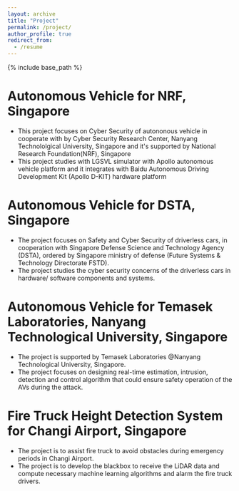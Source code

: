 ```yaml
---
layout: archive
title: "Project"
permalink: /project/
author_profile: true
redirect_from:
  - /resume
---
```


{% include base_path %}

Autonomous Vehicle for NRF, Singapore
======
* This project focuses on Cyber Security of autononous vehicle in cooperate with by Cyber Security Research Center, Nanyang Technololgical University, Singapore and it's supported by National Research Foundation(NRF), Singapore
* This project studies with LGSVL simulator with Apollo autonomous vehicle platform and it integrates with Baidu Autonomous Driving Development Kit (Apollo D-KIT) hardware platform

Autonomous Vehicle for DSTA, Singapore
======
* ​The project focuses on Safety and Cyber Security of driverless cars, in cooperation with Singapore Defense Science and Technology Agency (DSTA), ordered by Singapore ministry of defense (Future Systems & Technology Directorate FSTD).
* The project studies the cyber security concerns of the driverless cars in hardware/ software components and systems.

​Autonomous Vehicle for Temasek Laboratories, Nanyang Technological University, Singapore
======
* ​The project is supported by Temasek Laboratories @Nanyang Technological University, Singapore.
* The project focuses on designing real-time estimation, intrusion, detection and control algorithm that could ensure safety operation of the AVs during the attack.

​Fire Truck Height Detection System for Changi Airport, Singapore
======
* The project is to assist fire truck to avoid obstacles during emergency periods in Changi Airport.
* The project is to develop the blackbox to receive the LiDAR data and compute necessary machine learning algorithms and alarm the fire truck drivers.
